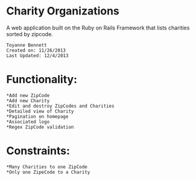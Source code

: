 Charity Organizations
======
A web application built on the Ruby on Rails Framework that lists charities sorted by zipcode.

	Toyanne Bennett
	Created on: 11/26/2013
	Last Updated: 12/4/2013

Functionality:
====
	*Add new ZipCode
	*Add new Charity
	*Edit and destroy ZipCodes and Charities
	*Detailed view of Charity
	*Pagination on homepage
	*Associated logo
	*Regex ZipCode validation 
	
Constraints:
====
	*Many Charities to one ZipCode
	*Only one ZipeCode to a Charity


